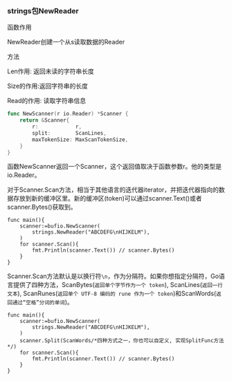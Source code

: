 ### strings包NewReader

函数作用

NewReader创建一个从s读取数据的Reader

方法

Len作用: 返回未读的字符串长度

Size的作用:返回字符串的长度

Read的作用: 读取字符串信息



```go
func NewScanner(r io.Reader) *Scanner {
    return &Scanner{
        r:            r,
        split:        ScanLines,
        maxTokenSize: MaxScanTokenSize,
    }
}
```

函数NewScanner返回一个Scanner，这个返回值取决于函数参数r。他的类型是io.Reader。

对于Scanner.Scan方法，相当于其他语言的迭代器iterator，并把迭代器指向的数据存放到新的缓冲区里。新的缓冲区(token)可以通过scanner.Text()或者scanner.Bytes()获取到。

```golang
func main(){
    scanner:=bufio.NewScanner(
        strings.NewReader("ABCDEFG\nHIJKELM"),
    )
    for scanner.Scan(){
        fmt.Println(scanner.Text()) // scanner.Bytes()
    }
}
```

Scanner.Scan方法默认是以换行符`\n`，作为分隔符。如果你想指定分隔符，Go语言提供了四种方法，ScanBytes(`返回单个字节作为一个 token`), ScanLines(`返回一行文本`), ScanRunes(`返回单个 UTF-8 编码的 rune 作为一个 token`)和ScanWords(`返回通过“空格”分词的单词`)。 

```golang
func main(){
    scanner:=bufio.NewScanner(
        strings.NewReader("ABCDEFG\nHIJKELM"),
    )
    scanner.Split(ScanWords/*四种方式之一，你也可以自定义, 实现SplitFunc方法*/)
    for scanner.Scan(){
        fmt.Println(scanner.Text()) // scanner.Bytes()
    }
}
```

